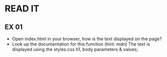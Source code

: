 # READ IT
## EX 01
* Open index.html in your browser, how is the text displayed on the page?
* Look up the documentation for this function (hint: mdn)
The text is displayed using the styles.css h1, body parameters & values; 
